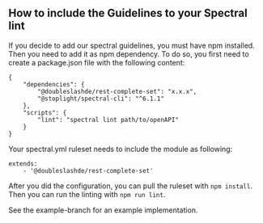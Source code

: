 ## How to include the Guidelines to your Spectral lint

If you decide to add our spectral guidelines, you must have npm installed.
Then you need to add it as npm dependency.
To do so, you first need to create a package.json file with the following content:
```
{
    "dependencies": {
        "@doubleslashde/rest-complete-set": "x.x.x",
        "@stoplight/spectral-cli": "^6.1.1"
    },
    "scripts": {
        "lint": "spectral lint path/to/openAPI"
    }
}
```
Your spectral.yml ruleset needs to include the module as following:
```
extends: 
    - '@doubleslashde/rest-complete-set'
```
After you did the configuration, you can pull the ruleset with `npm install`. 
Then you can run the linting with `npm run lint`.

See the example-branch for an example implementation.
